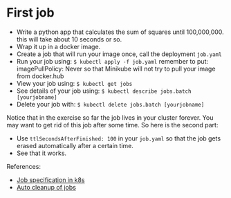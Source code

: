 # First job

* Write a python app that calculates the sum of squares until 100,000,000.
    this will take about 10 seconds or so.
* Wrap it up in a docker image.
* Create a job that will run your image once, call the deployment `job.yaml`
* Run your job using:
    `$ kubectl apply -f job.yaml`
    remember to put:
        imagePullPolicy: Never
    so that Minikube will not try to pull your image from docker.hub
* View your job using:
    `$ kubectl get jobs`
* See details of your job using:
    `$ kubectl describe jobs.batch [yourjobname]`
* Delete your job with:
    `$ kubectl delete jobs.batch [yourjobname]`

Notice that in the exercise so far the job lives in your cluster forever. You may want to get rid of this job after some time. So here is the second part:

* Use `ttlSecondsAfterFinished: 100` in your `job.yaml` so that the job gets erased automatically after a certain time.
* See that it works.

References:
* [Job specification in k8s](https://kubernetes.io/docs/concepts/workloads/controllers/job)
* [Auto cleanup of jobs](https://kubernetes.io/docs/concepts/workloads/controllers/ttlafterfinished)
